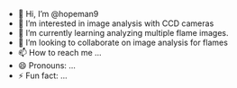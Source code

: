 - 👋 Hi, I’m @hopeman9
- 👀 I’m interested in image analysis with CCD cameras
- 🌱 I’m currently learning analyzing multiple flame images. 
- 💞️ I’m looking to collaborate on image analysis for flames
- 📫 How to reach me ...
- 😄 Pronouns: ...
- ⚡ Fun fact: ...

<!---
hopeman9/hopeman9 is a ✨ special ✨ repository because its `README.md` (this file) appears on your GitHub profile.
You can click the Preview link to take a look at your changes.
--->
